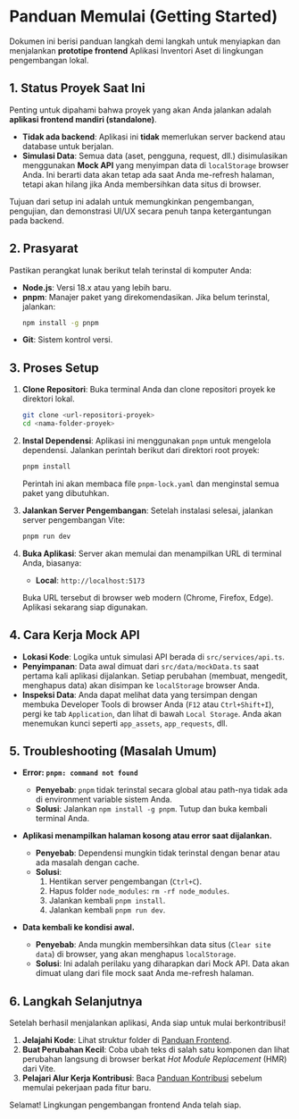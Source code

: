 # Panduan Memulai (Getting Started)

Dokumen ini berisi panduan langkah demi langkah untuk menyiapkan dan menjalankan **prototipe frontend** Aplikasi Inventori Aset di lingkungan pengembangan lokal.

## 1. Status Proyek Saat Ini

Penting untuk dipahami bahwa proyek yang akan Anda jalankan adalah **aplikasi frontend mandiri (standalone)**.
-   **Tidak ada backend**: Aplikasi ini **tidak** memerlukan server backend atau database untuk berjalan.
-   **Simulasi Data**: Semua data (aset, pengguna, request, dll.) disimulasikan menggunakan **Mock API** yang menyimpan data di `localStorage` browser Anda. Ini berarti data akan tetap ada saat Anda me-refresh halaman, tetapi akan hilang jika Anda membersihkan data situs di browser.

Tujuan dari setup ini adalah untuk memungkinkan pengembangan, pengujian, dan demonstrasi UI/UX secara penuh tanpa ketergantungan pada backend.

## 2. Prasyarat

Pastikan perangkat lunak berikut telah terinstal di komputer Anda:

-   **Node.js**: Versi 18.x atau yang lebih baru.
-   **pnpm**: Manajer paket yang direkomendasikan. Jika belum terinstal, jalankan:
    ```bash
    npm install -g pnpm
    ```
-   **Git**: Sistem kontrol versi.

## 3. Proses Setup

1.  **Clone Repositori**:
    Buka terminal Anda dan clone repositori proyek ke direktori lokal.
    ```bash
    git clone <url-repositori-proyek>
    cd <nama-folder-proyek>
    ```

2.  **Instal Dependensi**:
    Aplikasi ini menggunakan `pnpm` untuk mengelola dependensi. Jalankan perintah berikut dari direktori root proyek:
    ```bash
    pnpm install
    ```
    Perintah ini akan membaca file `pnpm-lock.yaml` dan menginstal semua paket yang dibutuhkan.

3.  **Jalankan Server Pengembangan**:
    Setelah instalasi selesai, jalankan server pengembangan Vite:
    ```bash
    pnpm run dev
    ```

4.  **Buka Aplikasi**:
    Server akan memulai dan menampilkan URL di terminal Anda, biasanya:
    -   **Local**: `http://localhost:5173`

    Buka URL tersebut di browser web modern (Chrome, Firefox, Edge). Aplikasi sekarang siap digunakan.

## 4. Cara Kerja Mock API

-   **Lokasi Kode**: Logika untuk simulasi API berada di `src/services/api.ts`.
-   **Penyimpanan**: Data awal dimuat dari `src/data/mockData.ts` saat pertama kali aplikasi dijalankan. Setiap perubahan (membuat, mengedit, menghapus data) akan disimpan ke `localStorage` browser Anda.
-   **Inspeksi Data**: Anda dapat melihat data yang tersimpan dengan membuka Developer Tools di browser Anda (`F12` atau `Ctrl+Shift+I`), pergi ke tab `Application`, dan lihat di bawah `Local Storage`. Anda akan menemukan kunci seperti `app_assets`, `app_requests`, dll.

## 5. Troubleshooting (Masalah Umum)

-   **Error: `pnpm: command not found`**
    -   **Penyebab**: `pnpm` tidak terinstal secara global atau path-nya tidak ada di environment variable sistem Anda.
    -   **Solusi**: Jalankan `npm install -g pnpm`. Tutup dan buka kembali terminal Anda.

-   **Aplikasi menampilkan halaman kosong atau error saat dijalankan.**
    -   **Penyebab**: Dependensi mungkin tidak terinstal dengan benar atau ada masalah dengan cache.
    -   **Solusi**:
        1.  Hentikan server pengembangan (`Ctrl+C`).
        2.  Hapus folder `node_modules`: `rm -rf node_modules`.
        3.  Jalankan kembali `pnpm install`.
        4.  Jalankan kembali `pnpm run dev`.

-   **Data kembali ke kondisi awal.**
    -   **Penyebab**: Anda mungkin membersihkan data situs (`Clear site data`) di browser, yang akan menghapus `localStorage`.
    -   **Solusi**: Ini adalah perilaku yang diharapkan dari Mock API. Data akan dimuat ulang dari file mock saat Anda me-refresh halaman.

## 6. Langkah Selanjutnya

Setelah berhasil menjalankan aplikasi, Anda siap untuk mulai berkontribusi!
1.  **Jelajahi Kode**: Lihat struktur folder di [Panduan Frontend](./FRONTEND_GUIDE.md).
2.  **Buat Perubahan Kecil**: Coba ubah teks di salah satu komponen dan lihat perubahan langsung di browser berkat *Hot Module Replacement* (HMR) dari Vite.
3.  **Pelajari Alur Kerja Kontribusi**: Baca [Panduan Kontribusi](../03_STANDARDS_AND_PROCEDURES/CONTRIBUTING.md) sebelum memulai pekerjaan pada fitur baru.

Selamat! Lingkungan pengembangan frontend Anda telah siap.